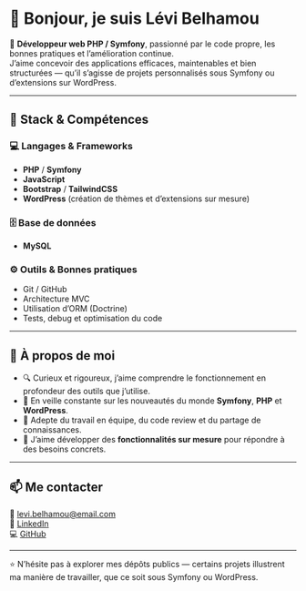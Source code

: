 # 👋 Bonjour, je suis Lévi Belhamou

🎯 **Développeur web PHP / Symfony**, passionné par le code propre, les bonnes pratiques et l’amélioration continue.  
J’aime concevoir des applications efficaces, maintenables et bien structurées — qu’il s’agisse de projets personnalisés sous Symfony ou d’extensions sur WordPress.

---

## 🧰 Stack & Compétences

### 💻 Langages & Frameworks
- **PHP** / **Symfony**
- **JavaScript**
- **Bootstrap** / **TailwindCSS**
- **WordPress** (création de thèmes et d’extensions sur mesure)

### 🗄️ Base de données
- **MySQL**

### ⚙️ Outils & Bonnes pratiques
- Git / GitHub  
- Architecture MVC  
- Utilisation d’ORM (Doctrine)  
- Tests, debug et optimisation du code  

---

## 🧩 À propos de moi
- 🔍 Curieux et rigoureux, j’aime comprendre le fonctionnement en profondeur des outils que j’utilise.  
- 🧠 En veille constante sur les nouveautés du monde **Symfony**, **PHP** et **WordPress**.  
- 🤝 Adepte du travail en équipe, du code review et du partage de connaissances.  
- 🧩 J’aime développer des **fonctionnalités sur mesure** pour répondre à des besoins concrets.

---

## 📫 Me contacter
📧 levi.belhamou@email.com  
💼 [LinkedIn](www.linkedin.com/in/levi-belhamou-bb6222227)  
💻 [GitHub](https://github.com/levi613)

---

⭐ N’hésite pas à explorer mes dépôts publics — certains projets illustrent ma manière de travailler, que ce soit sous Symfony ou WordPress.
